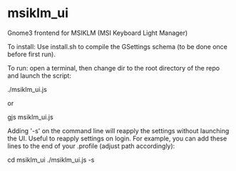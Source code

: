 # msiklm_ui
Gnome3 frontend for MSIKLM (MSI Keyboard Light Manager)

To install:
Use install.sh to compile the GSettings schema (to be done once before first run).

To run:
open a terminal, then change dir to the root directory of the repo and launch the script:

./msiklm_ui.js

or

gjs msiklm_ui.js

Adding '-s' on the command line will reapply the settings without launching the UI. Useful to reapply settings on login. For example, you can add these lines to the end of your .profile (adjust path accordingly): 

cd msiklm_ui
./msiklm_ui.js -s


